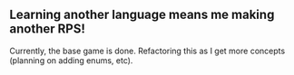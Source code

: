 ## Learning another language means me making another RPS!

Currently, the base game is done. Refactoring this as I get more concepts (planning on adding enums, etc).
